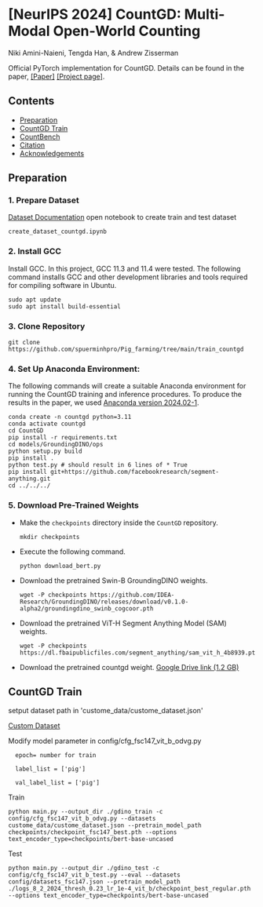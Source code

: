 # [NeurIPS 2024] CountGD: Multi-Modal Open-World Counting

Niki Amini-Naieni, Tengda Han, & Andrew Zisserman

Official PyTorch implementation for CountGD. Details can be found in the paper, [[Paper]](https://arxiv.org/abs/2407.04619) [[Project page]](https://www.robots.ox.ac.uk/~vgg/research/countgd/).

## Contents
* [Preparation](#preparation)
* [CountGD Train](#countgd-train)
* [CountBench](#countbench)
* [Citation](#citation)
* [Acknowledgements](#acknowledgements)

## Preparation
### 1. Prepare Dataset
[Dataset Documentation](Dataset_doc.md)
open notebook to create train and test dataset
```
create_dataset_countgd.ipynb
```

### 2. Install GCC

Install GCC. In this project, GCC 11.3 and 11.4 were tested. The following command installs GCC and other development libraries and tools required for compiling software in Ubuntu.

```
sudo apt update
sudo apt install build-essential
```

### 3. Clone Repository

```
git clone https://github.com/spuerminhpro/Pig_farming/tree/main/train_countgd
```

### 4. Set Up Anaconda Environment:

The following commands will create a suitable Anaconda environment for running the CountGD training and inference procedures. To produce the results in the paper, we used [Anaconda version 2024.02-1](https://repo.anaconda.com/archive/Anaconda3-2024.02-1-Linux-x86_64.sh).

```
conda create -n countgd python=3.11
conda activate countgd
cd CountGD
pip install -r requirements.txt
cd models/GroundingDINO/ops
python setup.py build
pip install .
python test.py # should result in 6 lines of * True
pip install git+https://github.com/facebookresearch/segment-anything.git
cd ../../../
```

### 5. Download Pre-Trained Weights

* Make the ```checkpoints``` directory inside the ```CountGD``` repository.

  ```
  mkdir checkpoints
  ```

* Execute the following command.

  ```
  python download_bert.py
  ```

* Download the pretrained Swin-B GroundingDINO weights.

  ```
  wget -P checkpoints https://github.com/IDEA-Research/GroundingDINO/releases/download/v0.1.0-alpha2/groundingdino_swinb_cogcoor.pth
  ```

* Download the pretrained ViT-H Segment Anything Model (SAM) weights.

  ```
  wget -P checkpoints https://dl.fbaipublicfiles.com/segment_anything/sam_vit_h_4b8939.pth
  ```
* Download the pretrained countgd weight.
  [Google Drive link (1.2 GB)](https://drive.google.com/file/d/1RbRcNLsOfeEbx6u39pBehqsgQiexHHrI/view?usp=sharing)

## CountGD Train
setput dataset path in 'custome_data/custome_dataset.json'

[Custom Dataset](custome_data/custome_dataset.json)

Modify model parameter in config/cfg_fsc147_vit_b_odvg.py
```
  epoch= number for train
  
  label_list = ['pig']  
  
  val_label_list = ['pig']
  ```
Train
```
python main.py --output_dir ./gdino_train -c config/cfg_fsc147_vit_b_odvg.py --datasets custome_data/custome_dataset.json --pretrain_model_path checkpoints/checkpoint_fsc147_best.pth --options text_encoder_type=checkpoints/bert-base-uncased 
```
Test
```
python main.py --output_dir ./gdino_test -c config/cfg_fsc147_vit_b_test.py --eval --datasets config/datasets_fsc147.json --pretrain_model_path ./logs_8_2_2024_thresh_0.23_lr_1e-4_vit_b/checkpoint_best_regular.pth --options text_encoder_type=checkpoints/bert-base-uncased
```

